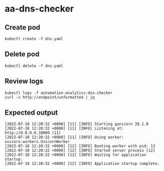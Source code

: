 # aa-dns-checker

## Create pod
```
kubectl create -f dns.yaml
```

## Delete pod
```
kubectl delete -f dns.yaml
```

## Review logs
```
kubectl logs -f automation-analytics-dns-checker
curl -v http://endpoint/unformatted | jq
```

## Expected output
```
[2022-07-18 12:20:32 +0000] [11] [INFO] Starting gunicorn 20.1.0
[2022-07-18 12:20:32 +0000] [11] [INFO] Listening at: http://0.0.0.0.10000 (11)
[2022-07-18 12:20:32 +0000] [11] [INFO] Using worker: uvicorn.workers.UvicornWorker
[2022-07-18 12:20:32 +0000] [12] [INFO] Booting worker with pid: 12
[2022-07-18 12:20:32 +0000] [12] [INFO] Started server process [12]
[2022-07-18 12:20:32 +0000] [12] [INFO] Waiting for application startup.
[2022-07-18 12:20:32 +0000] [12] [INFO] Application startup complete.

```

